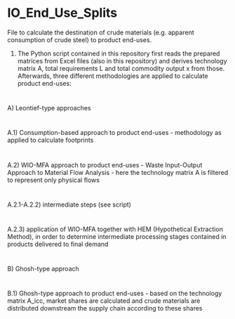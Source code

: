 # IO_End_Use_Splits

File to calculate the destination of crude materials (e.g. apparent consumption of crude steel) to product end-uses.

1) The Python script contained in this repository first reads the prepared matrices from Excel files (also in this repository) and 
     derives technology matrix A, total requirements L and total commodity output x from those.
     Afterwards, three different methodologies are applied to calculate product end-uses:
#
A) Leontief-type approaches
#
A.1) Consumption-based approach to product end-uses - methodology as applied to calculate footprints
#
A.2) WIO-MFA approach to product end-uses - Waste Input-Output Approach to Material Flow Analysis - here the technology matrix A is filtered to represent only physical flows
   #
   A.2.1-A.2.2) intermediate steps (see script)
   #
   A.2.3) application of WIO-MFA together with HEM (Hypothetical Extraction Method), in order to determine intermediate processing stages contained in products delivered to final           demand
#   
B) Ghosh-type approach
#
 B.1) Ghosh-type approach to product end-uses - based on the technology matrix A_icc, market shares are calculated and crude materials are distributed downstream the supply chain
      according to these shares
